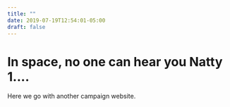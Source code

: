 ```yaml
---
title: ""
date: 2019-07-19T12:54:01-05:00
draft: false
---
```

# In space, no one can hear you Natty 1....

Here we go with another campaign website.


